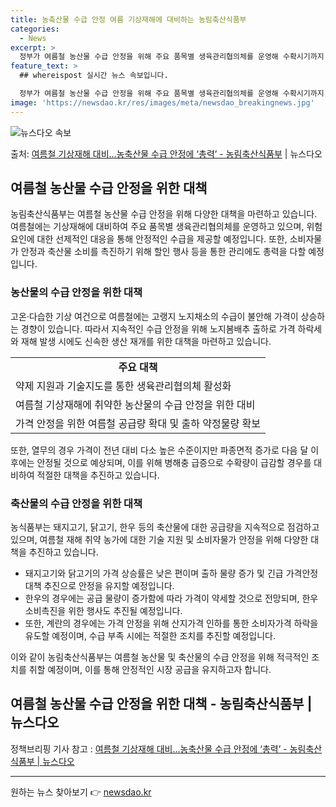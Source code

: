 ```yaml
---
title: 농축산물 수급 안정 여름 기상재해에 대비하는 농림축산식품부
categories:
  - News
excerpt: >
  정부가 여름철 농산물 수급 안정을 위해 주요 품목별 생육관리협의체를 운영해 수확시기까지 시기별 위험요인을 선…
feature_text: >
  ## whereispost 실시간 뉴스 속보입니다.

  정부가 여름철 농산물 수급 안정을 위해 주요 품목별 생육관리협의체를 운영해 수확시기까지 시기별 위험요인을 선…
image: 'https://newsdao.kr/res/images/meta/newsdao_breakingnews.jpg'
---
```


![뉴스다오 속보](https://newsdao.kr/res/images/meta/newsdao_breakingnews.jpg)

<p>출처: <a href="https://newsdao.kr/3914" rel="dofollow">여름철 기상재해 대비…농축산물 수급 안정에 ‘총력’ - 농림축산식품부</a> | 뉴스다오</p>

<h2 data-ke-size="size26">여름철 농산물 수급 안정을 위한 대책</h2>

<p data-ke-size="size16">농림축산식품부는 여름철 농산물 수급 안정을 위해 다양한 대책을 마련하고 있습니다. 여름철에는 기상재해에 대비하여 주요 품목별 생육관리협의체를 운영하고 있으며, 위험요인에 대한 선제적인 대응을 통해 안정적인 수급을 제공할 예정입니다. 또한, 소비자물가 안정과 축산물 소비를 촉진하기 위해 할인 행사 등을 통한 관리에도 총력을 다할 예정입니다.</p>

<h3>농산물의 수급 안정을 위한 대책</h3>

<p data-ke-size="size16">고온·다습한 기상 여건으로 여름철에는 고랭지 노지채소의 수급이 불안해 가격이 상승하는 경향이 있습니다. 따라서 지속적인 수급 안정을 위해 노지봄배추 출하로 가격 하락세와 재해 발생 시에도 신속한 생산 재개를 위한 대책을 마련하고 있습니다.</p>

<table>
	<tr>
		<td style="text-align: center; height: 17px;"><b>주요 대책</b></td>
	</tr>
	<tr>
		<td>약제 지원과 기술지도를 통한 생육관리협의체 활성화</td>
	</tr>
	<tr>
		<td>여름철 기상재해에 취약한 농산물의 수급 안정을 위한 대비</td>
	</tr>
	<tr>
		<td>가격 안정을 위한 여름철 공급량 확대 및 출하 약정물량 확보</td>
	</tr>
</table>

<p data-ke-size="size16">또한, 열무의 경우 가격이 전년 대비 다소 높은 수준이지만 파종면적 증가로 다음 달 이후에는 안정될 것으로 예상되며, 이를 위해 병해충 급증으로 수확량이 급감할 경우를 대비하여 적절한 대책을 추진하고 있습니다.</p>

<h3>축산물의 수급 안정을 위한 대책</h3>

<p data-ke-size="size16">농식품부는 돼지고기, 닭고기, 한우 등의 축산물에 대한 공급량을 지속적으로 점검하고 있으며, 여름철 재해 취약 농가에 대한 기술 지원 및 소비자물가 안정을 위해 다양한 대책을 추진하고 있습니다.</p>

<ul>
	<li>돼지고기와 닭고기의 가격 상승률은 낮은 편이며 출하 물량 증가 및 긴급 가격안정대책 추진으로 안정을 유지할 예정입니다.</li>
	<li>한우의 경우에는 공급 물량이 증가함에 따라 가격이 약세할 것으로 전망되며, 한우 소비촉진을 위한 행사도 추진될 예정입니다.</li>
	<li>또한, 계란의 경우에는 가격 안정을 위해 산지가격 인하를 통한 소비자가격 하락을 유도할 예정이며, 수급 부족 시에는 적절한 조치를 추진할 예정입니다.</li>
</ul>

<p data-ke-size="size16">이와 같이 농림축산식품부는 여름철 농산물 및 축산물의 수급 안정을 위해 적극적인 조치를 취할 예정이며, 이를 통해 안정적인 시장 공급을 유지하고자 합니다.</p>

<h2 data-ke-size="size26">여름철 농산물 수급 안정을 위한 대책 - 농림축산식품부 | 뉴스다오</h2>


<p data-ke-size="size16">정책브리핑 기사 참고 : <a href='https://newsdao.kr/3914'>여름철 기상재해 대비…농축산물 수급 안정에 ‘총력’ - 농림축산식품부 | 뉴스다오</a></p>

<hr> 

원하는 뉴스 찾아보기 👉 <a href="https://newsdao.kr" rel="dofollow">newsdao.kr</a>



